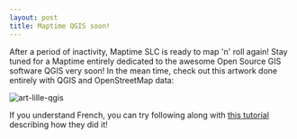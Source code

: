 ```yaml
---
layout: post
title: Maptime QGIS soon!
---
```


After a period of inactivity, Maptime SLC is ready to map 'n' roll again! Stay tuned for a Maptime entirely dedicated to the awesome Open Source GIS software QGIS very soon! In the mean time, check out this artwork done entirely with QGIS and OpenStreetMap data:

![art-lille-qgis](http://wiki.openstreetmap.org/w/images/e/e2/Lille_toile.jpg)

If you understand French, you can try following along with [this tutorial](http://www.portailsig.org/content/petit-atelier-cartographique-creer-une-cartographie-minimaliste-d-ilots-urbains-partir-des-d) describing how they did it!